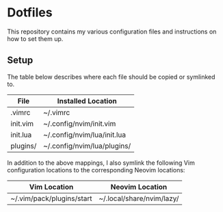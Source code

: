 # Dotfiles

This repository contains my various configuration files and instructions on how to set
them up.

## Setup

The table below describes where each file should be copied or symlinked to.

| File     | Installed Location          |
| -------- | --------------------------- |
| .vimrc   | ~/.vimrc                    |
| init.vim | ~/.config/nvim/init.vim     |
| init.lua | ~/.config/nvim/lua/init.lua |
| plugins/ | ~/.config/nvim/lua/plugins/ |

In addition to the above mappings, I also symlink the following Vim configuration
locations to the corresponding Neovim locations:

| Vim Location             | Neovim Location           |
| ------------------------ | ------------------------- |
|~/.vim/pack/plugins/start | ~/.local/share/nvim/lazy/
